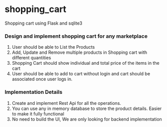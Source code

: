 # shopping_cart
Shopping cart using Flask and sqlite3

### Design and implement shopping cart for any marketplace

1. User should be able to List the Products
2. Add, Update and Remove multiple products in Shopping cart with different quantities
3. Shopping Cart should show individual and total price of the items in the cart
4. User should be able to add to cart without login and cart should be associated once user logs in.

### Implementation Details
1. Create and implement Rest Api for all the operations.
2. You can use any in memory database to store the product details. Easier to make it fully functional
3.  No need to build the UI, We are only looking for backend implementation